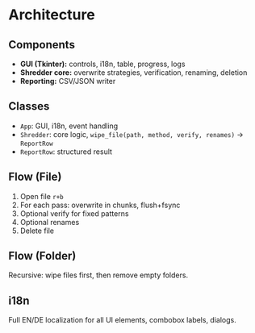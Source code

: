 # Architecture

## Components
- **GUI (Tkinter):** controls, i18n, table, progress, logs
- **Shredder core:** overwrite strategies, verification, renaming, deletion
- **Reporting:** CSV/JSON writer

## Classes
- `App`: GUI, i18n, event handling
- `Shredder`: core logic, `wipe_file(path, method, verify, renames)` → `ReportRow`
- `ReportRow`: structured result

## Flow (File)
1. Open file `r+b`  
2. For each pass: overwrite in chunks, flush+fsync  
3. Optional verify for fixed patterns  
4. Optional renames  
5. Delete file

## Flow (Folder)
Recursive: wipe files first, then remove empty folders.

## i18n
Full EN/DE localization for all UI elements, combobox labels, dialogs.
